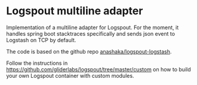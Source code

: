 Logspout multiline adapter
==========================

Implementation of a multiline adapter for Logspout.
For the moment, it handles spring boot stacktraces specifically and sends json event to Logstash on TCP by default.

The code is based on the github repo [anashaka/logspout-logstash](github.com/anashaka/logspout-logstash).

Follow the instructions in https://github.com/gliderlabs/logspout/tree/master/custom on how to build your own Logspout container with custom modules.
